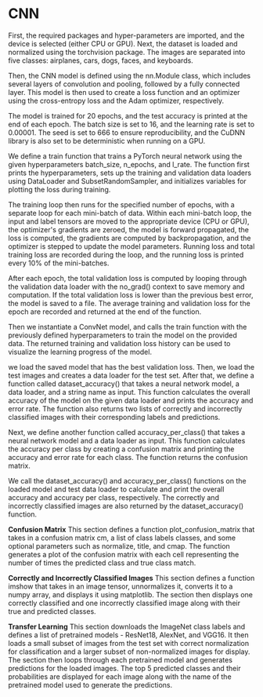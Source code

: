 # CNN



First, the required packages and hyper-parameters are imported, and the device is selected (either CPU or GPU). Next, the dataset is loaded and normalized using the torchvision package. The images are separated into five classes: airplanes, cars, dogs, faces, and keyboards.

Then, the CNN model is defined using the nn.Module class, which includes several layers of convolution and pooling, followed by a fully connected layer. This model is then used to create a loss function and an optimizer using the cross-entropy loss and the Adam optimizer, respectively.

The model is trained for 20 epochs, and the test accuracy is printed at the end of each epoch. The batch size is set to 16, and the learning rate is set to 0.00001. The seed is set to 666 to ensure reproducibility, and the CuDNN library is also set to be deterministic when running on a GPU.


We define a train function that trains a PyTorch neural network using the given hyperparameters batch_size, n_epochs, and l_rate. The function first prints the hyperparameters, sets up the training and validation data loaders using DataLoader and SubsetRandomSampler, and initializes variables for plotting the loss during training.

The training loop then runs for the specified number of epochs, with a separate loop for each mini-batch of data. Within each mini-batch loop, the input and label tensors are moved to the appropriate device (CPU or GPU), the optimizer's gradients are zeroed, the model is forward propagated, the loss is computed, the gradients are computed by backpropagation, and the optimizer is stepped to update the model parameters. Running loss and total training loss are recorded during the loop, and the running loss is printed every 10% of the mini-batches.

After each epoch, the total validation loss is computed by looping through the validation data loader with the no_grad() context to save memory and computation. If the total validation loss is lower than the previous best error, the model is saved to a file. The average training and validation loss for the epoch are recorded and returned at the end of the function.

Then we instantiate a ConvNet model, and calls the train function with the previously defined hyperparameters to train the model on the provided data. The returned training and validation loss history can be used to visualize the learning progress of the model.


we load the saved model that has the best validation loss. Then, we load the test images and creates a data loader for the test set. After that, we define a function called dataset_accuracy() that takes a neural network model, a data loader, and a string name as input. This function calculates the overall accuracy of the model on the given data loader and prints the accuracy and error rate. The function also returns two lists of correctly and incorrectly classified images with their corresponding labels and predictions.

Next, we define another function called accuracy_per_class() that takes a neural network model and a data loader as input. This function calculates the accuracy per class by creating a confusion matrix and printing the accuracy and error rate for each class. The function returns the confusion matrix.

We call the dataset_accuracy() and accuracy_per_class() functions on the loaded model and test data loader to calculate and print the overall accuracy and accuracy per class, respectively. The correctly and incorrectly classified images are also returned by the dataset_accuracy() function.

**Confusion Matrix**
This section defines a function plot_confusion_matrix that takes in a confusion matrix cm, a list of class labels classes, and some optional parameters such as normalize, title, and cmap. The function generates a plot of the confusion matrix with each cell representing the number of times the predicted class and true class match.

**Correctly and Incorrectly Classified Images**
This section defines a function imshow that takes in an image tensor, unnormalizes it, converts it to a numpy array, and displays it using matplotlib. The section then displays one correctly classified and one incorrectly classified image along with their true and predicted classes.

**Transfer Learning**
This section downloads the ImageNet class labels and defines a list of pretrained models - ResNet18, AlexNet, and VGG16. It then loads a small subset of images from the test set with correct normalization for classification and a larger subset of non-normalized images for display. The section then loops through each pretrained model and generates predictions for the loaded images. The top 5 predicted classes and their probabilities are displayed for each image along with the name of the pretrained model used to generate the predictions.